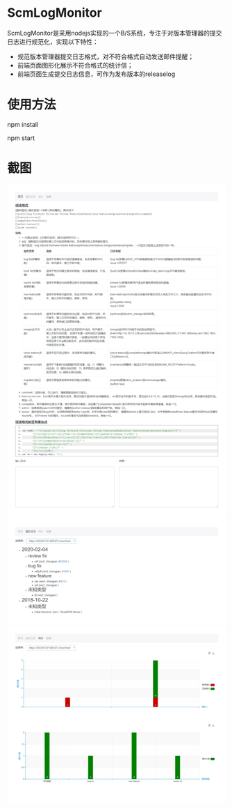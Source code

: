 # ScmLogMonitor
ScmLogMonitor是采用nodejs实现的一个B/S系统，专注于对版本管理器的提交日志进行规范化，实现以下特性：
* 规范版本管理器提交日志格式，对不符合格式自动发送邮件提醒；
* 前端页面图形化展示不符合格式的统计信；
* 前端页面生成提交日志信息，可作为发布版本的releaselog

# 使用方法
npm install

npm start

# 截图
![index](https://raw.githubusercontent.com/zhongpan/ScmLogMonitor/master/screenshots/index.png)
![changelog](https://raw.githubusercontent.com/zhongpan/ScmLogMonitor/master/screenshots/changelog.png)
![stat](https://raw.githubusercontent.com/zhongpan/ScmLogMonitor/master/screenshots/stat.png)
